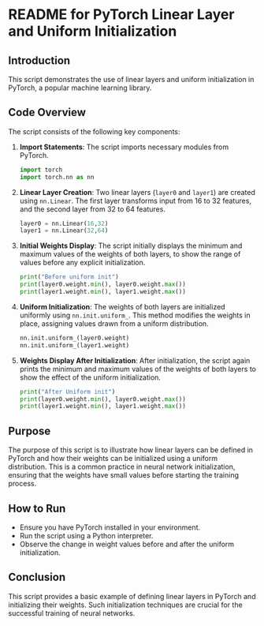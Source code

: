# README for PyTorch Linear Layer and Uniform Initialization

## Introduction
This script demonstrates the use of linear layers and uniform initialization in PyTorch, a popular machine learning library.

## Code Overview
The script consists of the following key components:

1. **Import Statements**: The script imports necessary modules from PyTorch.
    ```python
    import torch
    import torch.nn as nn
    ```

2. **Linear Layer Creation**: Two linear layers (`layer0` and `layer1`) are created using `nn.Linear`. The first layer transforms input from 16 to 32 features, and the second layer from 32 to 64 features.
    ```python
    layer0 = nn.Linear(16,32)
    layer1 = nn.Linear(32,64)
    ```

3. **Initial Weights Display**: The script initially displays the minimum and maximum values of the weights of both layers, to show the range of values before any explicit initialization.
    ```python
    print("Before uniform init")
    print(layer0.weight.min(), layer0.weight.max())
    print(layer1.weight.min(), layer1.weight.max())
    ```

4. **Uniform Initialization**: The weights of both layers are initialized uniformly using `nn.init.uniform_`. This method modifies the weights in place, assigning values drawn from a uniform distribution.
    ```python
    nn.init.uniform_(layer0.weight)
    nn.init.uniform_(layer1.weight)
    ```

5. **Weights Display After Initialization**: After initialization, the script again prints the minimum and maximum values of the weights of both layers to show the effect of the uniform initialization.
    ```python
    print("After Uniform init")
    print(layer0.weight.min(), layer0.weight.max())
    print(layer1.weight.min(), layer1.weight.max())
    ```

## Purpose
The purpose of this script is to illustrate how linear layers can be defined in PyTorch and how their weights can be initialized using a uniform distribution. This is a common practice in neural network initialization, ensuring that the weights have small values before starting the training process.

## How to Run
- Ensure you have PyTorch installed in your environment.
- Run the script using a Python interpreter.
- Observe the change in weight values before and after the uniform initialization.

## Conclusion
This script provides a basic example of defining linear layers in PyTorch and initializing their weights. Such initialization techniques are crucial for the successful training of neural networks.